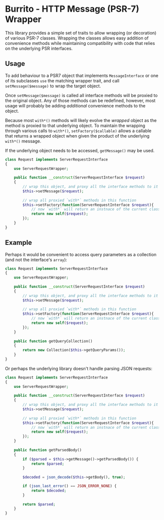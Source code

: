 Burrito - HTTP Message (PSR-7) Wrapper
======================================

This library provides a simple set of traits to allow wrapping (or 
decoration) of various PSR-7 classes. Wrapping the classes allows easy
addition of convenience methods while maintaining compatibility with
code that relies on the underlying PSR interfaces.

Usage
-----
To add behaviour to a PSR7 object that implements `MessageInterface` or
one of its subclasses `use` the matching wrapper trait, and call
`setMessage($message)` to wrap the target object.

Once `setMessage($message)` is called all interface methods will be
proxied to the original object. Any of those methods can be redefined,
however, most usage will probably be adding _additional_ convenience
methods to the object.

Because most `with*()` methods will likely evolve the _wrapped_ object
as the method is proxied to that underlying object. To maintain the
wrapping through various calls to `with*()`, `setFactory($callable)`
allows a callable that returns a wrapped object when given the product
of the underlying `with*()` message.

If the underlying object needs to be accessed, `getMessage()` may be
used.

```php
class Request implements ServerRequestInterface
{
    use ServerRequestWrapper;
    
    public function __construct(ServerRequestInterface $request) 
    {
        // wrap this object, and proxy all the interface methods to it
        $this->setMessage($request); 
        
        // wrap all proxied `with*` methods in this function 
        $this->setFactory(function(ServerRequestInterface $request){
            // now `with*` will return an instnace of the current class
            return new self($request); 
        });
    }
}
```

Example
-------
Perhaps it would be convenient to access query parameters as a
collection (and not the interface's `array`):

```php
class Request implements ServerRequestInterface
{
    use ServerRequestWrapper;
    
    public function __construct(ServerRequestInterface $request) 
    {
        // wrap this object, and proxy all the interface methods to it
        $this->setMessage($request); 
        
        // wrap all proxied `with*` methods in this function 
        $this->setFactory(function(ServerRequestInterface $request){
            // now `with*` will return an instnace of the current class
            return new self($request); 
        });
    }
    
    public function getQueryCollection()
    {
        return new Collection($this->getQueryParams());
    }
}
```

Or perhaps the underlying library doesn't handle parsing JSON requests:

```php
class Request implements ServerRequestInterface
{
    use ServerRequestWrapper;
    
    public function __construct(ServerRequestInterface $request) 
    {
        // wrap this object, and proxy all the interface methods to it
        $this->setMessage($request); 
        
        // wrap all proxied `with*` methods in this function 
        $this->setFactory(function(ServerRequestInterface $request){
            // now `with*` will return an instnace of the current class
            return new self($request); 
        });
    }
    
    public function getParsedBody()
    {
        if ($parsed = $this->getMessage()->getParsedBody()) {
            return $parsed;
        }
        
        $decoded = json_decode($this->getBody(), true);

        if (json_last_error() == JSON_ERROR_NONE) {
            return $decoded;
        }
        
        return $parsed;
    }
}
```